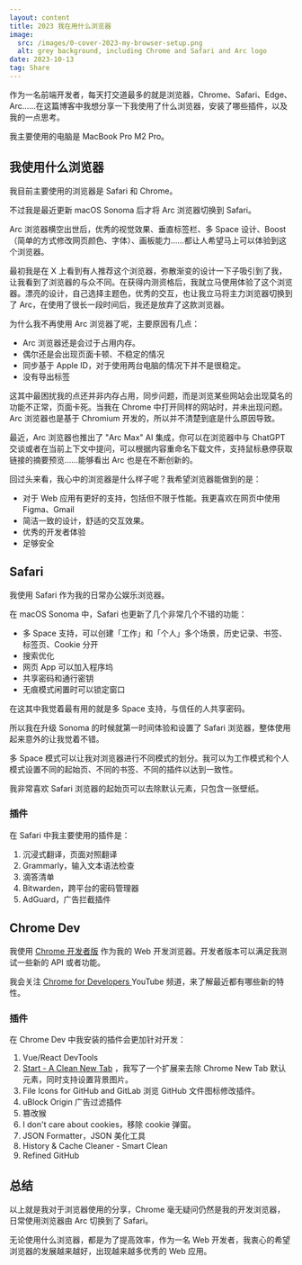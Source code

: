 ```yaml
---
layout: content
title: 2023 我在用什么浏览器
image:
  src: /images/0-cover-2023-my-browser-setup.png
  alt: grey background, including Chrome and Safari and Arc logo
date: 2023-10-13
tag: Share
---
```


作为一名前端开发者，每天打交道最多的就是浏览器，Chrome、Safari、Edge、Arc……在这篇博客中我想分享一下我使用了什么浏览器，安装了哪些插件，以及我的一点思考。

我主要使用的电脑是 MacBook Pro M2 Pro。

## 我使用什么浏览器

我目前主要使用的浏览器是 Safari 和 Chrome。

不过我是最近更新 macOS Sonoma 后才将 Arc 浏览器切换到 Safari。

Arc 浏览器横空出世后，优秀的视觉效果、垂直标签栏、多 Space 设计、Boost（简单的方式修改网页颜色、字体）、画板能力……都让人希望马上可以体验到这个浏览器。

最初我是在 X 上看到有人推荐这个浏览器，弥散渐变的设计一下子吸引到了我，让我看到了浏览器的与众不同。在获得内测资格后，我就立马使用体验了这个浏览器。漂亮的设计，自己选择主题色，优秀的交互，也让我立马将主力浏览器切换到了 Arc，在使用了很长一段时间后，我还是放弃了这款浏览器。

为什么我不再使用 Arc 浏览器了呢，主要原因有几点：

- Arc 浏览器还是会过于占用内存。
- 偶尔还是会出现页面卡顿、不稳定的情况
- 同步基于 Apple ID，对于使用两台电脑的情况下并不是很稳定。
- 没有导出标签

这其中最困扰我的点还并非内存占用，同步问题，而是浏览某些网站会出现莫名的功能不正常，页面卡死。当我在 Chrome 中打开同样的网站时，并未出现问题。Arc 浏览器也是基于 Chromium 开发的，所以并不清楚到底是什么原因导致。

最近，Arc 浏览器也推出了 "Arc Max" AI 集成，你可以在浏览器中与 ChatGPT 交谈或者在当前上下文中提问，可以根据内容重命名下载文件，支持鼠标悬停获取链接的摘要预览……能够看出 Arc 也是在不断创新的。

回过头来看，我心中的浏览器是什么样子呢？我希望浏览器能做到的是：

- 对于 Web 应用有更好的支持，包括但不限于性能。我更喜欢在网页中使用 Figma、Gmail 
- 简洁一致的设计，舒适的交互效果。
- 优秀的开发者体验
- 足够安全

## Safari

我使用 Safari 作为我的日常办公娱乐浏览器。

在 macOS Sonoma 中，Safari 也更新了几个非常几个不错的功能：

- 多 Space 支持，可以创建「工作」和「个人」多个场景，历史记录、书签、标签页、Cookie 分开
- 搜索优化
- 网页 App 可以加入程序坞
- 共享密码和通行密钥
- 无痕模式闲置时可以锁定窗口

在这其中我觉着最有用的就是多 Space 支持，与信任的人共享密码。

所以我在升级 Sonoma 的时候就第一时间体验和设置了 Safari 浏览器，整体使用起来意外的让我觉着不错。

多 Space 模式可以让我对浏览器进行不同模式的划分。我可以为工作模式和个人模式设置不同的起始页、不同的书签、不同的插件以达到一致性。

我非常喜欢 Safari 浏览器的起始页可以去除默认元素，只包含一张壁纸。

### 插件

在 Safari 中我主要使用的插件是：

1. 沉浸式翻译，页面对照翻译
2. Grammarly，输入文本语法检查
3. 滴答清单
4. Bitwarden，跨平台的密码管理器
5. AdGuard，广告拦截插件

## Chrome Dev

我使用 [Chrome 开发者版](https://www.google.com/intl/chrome/dev/) 作为我的 Web 开发浏览器。开发者版本可以满足我测试一些新的 API 或者功能。

我会关注 [Chrome for Developers ](https://www.youtube.com/@ChromeDevs) YouTube 频道，来了解最近都有哪些新的特性。

### 插件

在 Chrome Dev 中我安装的插件会更加针对开发：

1. Vue/React DevTools 
2. [Start - A Clean New Tab](https://chrome.google.com/webstore/detail/start-a-clean-new-tab/dlofaadadkacecikehaefpgdahbgdmen) ，我写了一个扩展来去除 Chrome New Tab 默认元素，同时支持设置背景图片。
3. File Icons for GitHub and GitLab 浏览 GitHub 文件图标修改插件。
4. uBlock Origin 广告过滤插件
5. 篡改猴
6. I don't care about cookies，移除 cookie 弹窗。
7. JSON Formatter，JSON 美化工具
9. History & Cache Cleaner - Smart Clean 
10. Refined GitHub

## 总结

以上就是我对于浏览器使用的分享，Chrome 毫无疑问仍然是我的开发浏览器，日常使用浏览器由 Arc 切换到了 Safari。

无论使用什么浏览器，都是为了提高效率，作为一名 Web 开发者，我衷心的希望浏览器的发展越来越好，出现越来越多优秀的 Web 应用。








  

